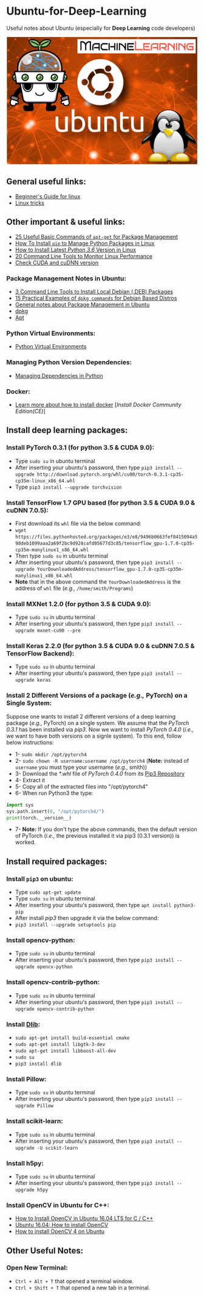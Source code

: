 # Ubuntu-for-Deep-Learning
Useful notes about Ubuntu (especially for **Deep Learning** code developers)

![Logo](./FinalLogo.jpg)

## General useful links:
- [Beginner's Guide for linux](https://www.tecmint.com/free-online-linux-learning-guide-for-beginners/)
- [Linux tricks](https://www.tecmint.com/tag/linux-tricks/)

## Other important & useful links:
- [25 Useful Basic Commands of `apt-get` for Package Management](https://www.tecmint.com/useful-basic-commands-of-apt-get-and-apt-cache-for-package-management/)
- [How To Install `pip` to Manage Python Packages in Linux](https://www.tecmint.com/install-pip-in-linux/)
- [How to Install Latest _Python 3.6_ Version in Linux](https://www.tecmint.com/install-python-in-linux/)
- [20 Command Line Tools to Monitor Linux Performance](https://www.tecmint.com/command-line-tools-to-monitor-linux-performance/)
- [Check CUDA and cuDNN version](https://medium.com/@changrongko/nv-how-to-check-cuda-and-cudnn-version-e05aa21daf6c)

### Package Management Notes in Ubuntu:
- [3 Command Line Tools to Install Local Debian (.DEB) Packages](https://www.tecmint.com/install-local-deb-packages-in-debian-ubuntu-linux-mint/)
- [15 Practical Examples of `dpkg commands` for Debian Based Distros](https://www.tecmint.com/dpkg-command-examples/)
- [General notes about Package Management in Ubuntu](https://help.ubuntu.com/lts/serverguide/package-management.html.en)
- [dpkg](https://help.ubuntu.com/lts/serverguide/dpkg.html.en)
- [Apt](https://help.ubuntu.com/lts/serverguide/apt.html.en)

### Python Virtual Environments:
- [Python Virtual Environments](https://realpython.com/python-virtual-environments-a-primer/)

### Managing Python Version Dependencies:
- [Managing Dependencies in Python](https://tech.instacart.com/freezing-pythons-dependency-hell-in-2018-f1076d625241)

### Docker:
- [Learn more about how to install docker](https://github.com/Microsoft/MMdnn/blob/master/docs/InstallDockerCE.md) [_Install Docker Community Edition(CE)_]


## Install deep learning packages:

### Install PyTorch 0.3.1 (for python 3.5 & CUDA 9.0):
- Type `sudo su` in ubuntu terminal
- After inserting your ubuntu's password, then type `pip3 install --upgrade http://download.pytorch.org/whl/cu90/torch-0.3.1-cp35-cp35m-linux_x86_64.whl`
- Type `pip3 install --upgrade torchvision`

### Install TensorFlow 1.7 GPU based (for python 3.5 & CUDA 9.0 & cuDNN 7.0.5):
- First download its `whl` file via the below command:
- ```wget https://files.pythonhosted.org/packages/e3/e8/9496b0663fef0415094a598deb1099aaa2a69f2bc9d924cafd05677d3c85/tensorflow_gpu-1.7.0-cp35-cp35m-manylinux1_x86_64.whl```
- Then type `sudo su` in ubuntu terminal
- After inserting your ubuntu's password, then type `pip3 install --upgrade YourDownloadedAddress/tensorflow_gpu-1.7.0-cp35-cp35m-manylinux1_x86_64.whl`
- **Note** that in the above command the `YourDownloadedAddress` is the address of `whl` file (_e.g.,_ `/home/smith/Programs`) 

### Install MXNet 1.2.0 (for python 3.5 & CUDA 9.0):
- Type `sudo su` in ubuntu terminal
- After inserting your ubuntu's password, then type `pip3 install --upgrade mxnet-cu90 --pre`

### Install Keras 2.2.0 (for python 3.5 & CUDA 9.0 & cuDNN 7.0.5 & TensorFlow Backend):
- Type `sudo su` in ubuntu terminal
- After inserting your ubuntu's password, then type `pip3 install --upgrade keras`

### Install 2 Different Versions of a package (_e.g.,_ PyTorch) on a Single System:
Suppose one wants to install 2 different versions of a deep learning package (_e.g.,_ PyTorch) on a single system. We assume that the _PyTorch 0.3.1_ has been installed via _pip3_. Now we want to install _PyTorch 0.4.0_ (_i.e.,_ we want to have both versions on a signle system). To this end, follow below instructions:
- 1- `sudo mkdir /opt/pytorch4`
- 2- `sudo chown -R username:username /opt/pytorch4` (**Note:** instead of `username` you must type your username (_e.g.,_ smith))
- 3- Download the _*.whl_ file of _PyTorch 0.4.0_ from its [Pip3 Repository](http://download.pytorch.org/whl/cu90/torch-0.4.0-cp35-cp35m-linux_x86_64.whl)
- 4- Extract it
- 5- Copy all of the extracted files into "/opt/pytorch4"
- 6- When run Python3 the type:
```python
import sys
sys.path.insert(0, "/opt/pytorch4/")
print(torch.__version__) 
```
- 7- **Note:** If you don't type the above commands, then the default version of PyTorch (_i.e.,_ the previous installed it via pip3 (0.3.1 version)) is worked.


## Install required packages:

### Install `pip3` on ubuntu:
- Type `sudo apt-get update`
- Type `sudo su` in ubuntu terminal
- After inserting your ubuntu's password, then type `apt install python3-pip`
- After install _pip3_ then upgrade it via the below command:
- `pip3 install --upgrade setuptools pip`

### Install opencv-python:
- Type `sudo su` in ubuntu terminal
- After inserting your ubuntu's password, then type `pip3 install --upgrade opencv-python`

### Install opencv-contrib-python:
- Type `sudo su` in ubuntu terminal
- After inserting your ubuntu's password, then type `pip3 install --upgrade opencv-contrib-python`

### Install [Dlib](https://github.com/davisking/dlib):
- `sudo apt-get install build-essential cmake`
- `sudo apt-get install libgtk-3-dev`
- `sudo apt-get install libboost-all-dev`
- `sudo su`
- `pip3 install dlib`

### Install Pillow:
- Type `sudo su` in ubuntu terminal
- After inserting your ubuntu's password, then type `pip3 install --upgrade Pillow`

### Install scikit-learn:
- Type `sudo su` in ubuntu terminal
- After inserting your ubuntu's password, then type `pip3 install --upgrade -U scikit-learn`  

### Install h5py:
- Type `sudo su` in ubuntu terminal
- After inserting your ubuntu's password, then type `pip3 install --upgrade h5py`  

### Install OpenCV in Ubuntu for C++:
- [How to Install OpenCV in Ubuntu 16.04 LTS for C / C++](http://www.codebind.com/cpp-tutorial/install-opencv-ubuntu-cpp/)
- [Ubuntu 16.04: How to install OpenCV](https://www.pyimagesearch.com/2016/10/24/ubuntu-16-04-how-to-install-opencv/)
- [How to install OpenCV 4 on Ubuntu](https://www.pyimagesearch.com/2018/08/15/how-to-install-opencv-4-on-ubuntu/)  

## Other Useful Notes:

### Open New Terminal:
- `Ctrl + Alt + T` that opened a terminal window.
- `Ctrl + Shift + T` that opened a new tab in a terminal.

